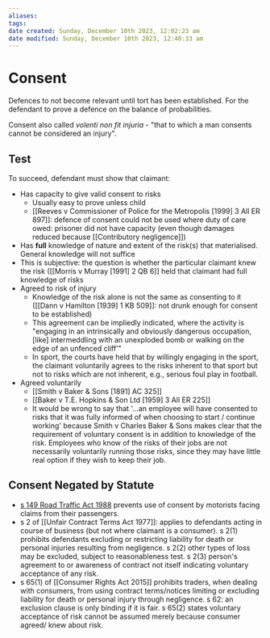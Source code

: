 ```yaml
---
aliases: 
tags: 
date created: Sunday, December 10th 2023, 12:02:23 am
date modified: Sunday, December 10th 2023, 12:40:33 am
---
```


# Consent

Defences to not become relevant until tort has been established. For the defendant to prove a defence on the balance of probabilities.

Consent also called *volenti non fit injuria* - "that to which a man consents cannot be considered an injury".

## Test

To succeed, defendant must show that claimant:

- Has capacity to give valid consent to risks
	- Usually easy to prove unless child
	- [[Reeves v Commissioner of Police for the Metropolis [1999] 3 All ER 897]]: defence of consent could not be used where duty of care owed: prisoner did not have capacity (even though damages reduced because [[Contributory negligence]])
- Has **full** knowledge of nature and extent of the risk(s) that materialised. General knowledge will not suffice
- This is subjective: the question is whether the particular claimant knew the risk ([[Morris v Murray [1991] 2 QB 6]] held that claimant had full knowledge of risks
- Agreed to risk of injury
	- Knowledge of the risk alone is not the same as consenting to it ([[Dann v Hamilton [1939] 1 KB 509]]: not drunk enough for consent to be established)
	- This agreement can be impliedly indicated, where the activity is "engaging in an intrinsically and obviously dangerous occupation, [like] intermeddling with an unexploded bomb or walking on the edge of an unfenced cliff'"
	- In sport, the courts have held that by willingly engaging in the sport, the claimant voluntarily agrees to the risks inherent to that sport but not to risks which are not inherent, e.g., serious foul play in football.
- Agreed voluntarily
	- [[Smith v Baker & Sons [1891] AC 325]]
	- [[Baker v T.E. Hopkins & Son Ltd [1959] 3 All ER 225]]
	- It would be wrong to say that '…an employee will have consented to risks that it was fully informed of when choosing to start / continue working' because Smith v Charles Baker & Sons makes clear that the requirement of voluntary consent is in addition to knowledge of the risk. Employees who know of the risks of their jobs are not necessarily voluntarily running those risks, since they may have little real option if they wish to keep their job.

## Consent Negated by Statute

- [s 149 Road Traffic Act 1988](https://www.legislation.gov.uk/ukpga/1988/52/section/149) prevents use of consent by motorists facing claims from their passengers.
- s 2 of [[Unfair Contract Terms Act 1977]]: applies to defendants acting in course of business (but not where claimant is a consumer). s 2(1) prohibits defendants excluding or restricting liability for death or personal injuries resulting from negligence. s 2(2) other types of loss may be excluded, subject to reasonableness test. s 2(3) person's agreement to or awareness of contract not itself indicating voluntary acceptance of any risk.
- s 65(1) of [[Consumer Rights Act 2015]] prohibits traders, when dealing with consumers, from using contract terms/notices limiting or excluding liability for death or personal injury through negligence. s 62: an exclusion clause is only binding if it is fair. s 65(2) states voluntary acceptance of risk cannot be assumed merely because consumer agreed/ knew about risk.

 
